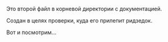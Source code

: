 Это второй файл в корневой директории с документацией.

Создан в целях проверки, куда его прилепит ридзедок.

Вот и посмотрим...
